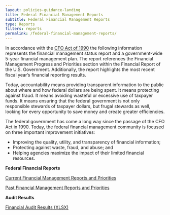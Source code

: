 ```yaml
---
layout: policies-guidance-landing
title: Federal Financial Management Reports
subtitle: Federal Financial Management Reports
type: Reports
filters: reports
permalink: /federal-financial-management-reports/
---
```


<p><span style="font-weight: 400;">In accordance with the </span><a href="https://www.gpo.gov/fdsys/pkg/STATUTE-104/pdf/STATUTE-104-Pg2838.pdf"><span style="font-weight: 400;">CFO Act of 1990</span></a><span style="font-weight: 400;"> the following information represents the financial management status report and a government-wide 5-year financial management plan. The report references the </span><span style="font-weight: 400;">Financial Management Progress and Priorities</span><span style="font-weight: 400;"> section within the Financial Report of the U.S. Government. Additionally, the report highlights the most recent fiscal year&rsquo;s </span><span style="font-weight: 400;">financial reporting results</span><span style="font-weight: 400;">.</span></p>

<p><span style="font-weight: 400;">Today, accountability means providing transparent information to the public about where and how federal dollars are being spent. It means protecting against fraud. It means avoiding wasteful or excessive use of taxpayer funds. It means ensuring that the federal government is not only responsible stewards of taxpayer dollars, but frugal stewards as well, looking for every opportunity to save money and create greater efficiencies. </span></p>

<p><span style="font-weight: 400;">The federal government has come a long way since the passage of the CFO Act in 1990. Today, the federal financial management community is focused on three important improvement initiatives:</span></p>

<ul>
<li style="font-weight: 400;"><span style="font-weight: 400;">Improving the quality, utility, and transparency of financial information;</span></li>
<li style="font-weight: 400;"><span style="font-weight: 400;">Protecting against waste, fraud, and abuse; and</span></li>
<li style="font-weight: 400;"><span style="font-weight: 400;">Helping agencies maximize the impact of their limited financial resources.</span></li>
</ul>

<section class="grid-row">
<div class="desktop:grid-col-6 grid-col-12">
<p class="font-sans-lg"><strong>Federal Financial Reports</strong></p>
<span><a class="display-flex usa-button usa-button--outline padding-2 margin-bottom-2" href="https://fiscal.treasury.gov/reports-statements/financial-report/">Current Financial Management Reports and Priorities</a></span>

<span><a class="display-flex usa-button usa-button--outline padding-2 margin-bottom-2" href="https://fiscal.treasury.gov/reports-statements/financial-report/previous-reports.html">Past Financial Management Reports and Priorities</a></span>
</div>
<div class="desktop:grid-col-5 desktop:grid-offset-1 grid-col-12">
<p class="font-sans-lg"><strong>Audit Results</strong></p>
<span><a class="display-flex usa-button usa-button--outline padding-2 margin-bottom-2" href="{{site.baseurl}}/assets/files/afr-status-reports.xlsx">Financial Audit Results (XLSX)</a></span>

</div>
</section>